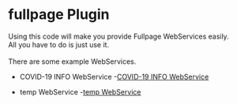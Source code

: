 # fullpage Plugin
Using this code will make you provide Fullpage WebServices easily.<br>
All you have to do is just use it.<br>
<br>
There are some example WebServices.<br>
* COVID-19 INFO WebService
-[COVID-19 INFO WebService](http://jrw9215.dothome.co.kr/covid19.html)

* temp WebService
-[temp WebService](https://www.google.co.kr/webhp)
